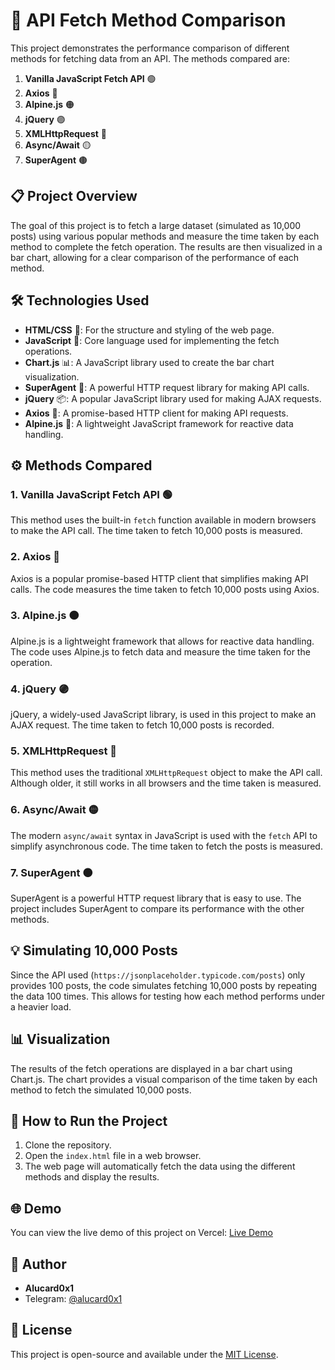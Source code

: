 # 🚀 API Fetch Method Comparison

This project demonstrates the performance comparison of different methods for fetching data from an API. The methods compared are:

1. **Vanilla JavaScript Fetch API** 🟢
2. **Axios** 🔵
3. **Alpine.js** 🟠
4. **jQuery** 🟣
5. **XMLHttpRequest** 🔴
6. **Async/Await** 🟡
7. **SuperAgent** 🟤

## 📋 Project Overview

The goal of this project is to fetch a large dataset (simulated as 10,000 posts) using various popular methods and measure the time taken by each method to complete the fetch operation. The results are then visualized in a bar chart, allowing for a clear comparison of the performance of each method.

## 🛠️ Technologies Used

- **HTML/CSS** 🎨: For the structure and styling of the web page.
- **JavaScript** 📜: Core language used for implementing the fetch operations.
- **Chart.js** 📊: A JavaScript library used to create the bar chart visualization.
- **SuperAgent** 🚀: A powerful HTTP request library for making API calls.
- **jQuery** 📦: A popular JavaScript library used for making AJAX requests.
- **Axios** 🔗: A promise-based HTTP client for making API requests.
- **Alpine.js** 🌲: A lightweight JavaScript framework for reactive data handling.

## ⚙️ Methods Compared

### 1. Vanilla JavaScript Fetch API 🟢
This method uses the built-in `fetch` function available in modern browsers to make the API call. The time taken to fetch 10,000 posts is measured.

### 2. Axios 🔵
Axios is a popular promise-based HTTP client that simplifies making API calls. The code measures the time taken to fetch 10,000 posts using Axios.

### 3. Alpine.js 🟠
Alpine.js is a lightweight framework that allows for reactive data handling. The code uses Alpine.js to fetch data and measure the time taken for the operation.

### 4. jQuery 🟣
jQuery, a widely-used JavaScript library, is used in this project to make an AJAX request. The time taken to fetch 10,000 posts is recorded.

### 5. XMLHttpRequest 🔴
This method uses the traditional `XMLHttpRequest` object to make the API call. Although older, it still works in all browsers and the time taken is measured.

### 6. Async/Await 🟡
The modern `async/await` syntax in JavaScript is used with the `fetch` API to simplify asynchronous code. The time taken to fetch the posts is measured.

### 7. SuperAgent 🟤
SuperAgent is a powerful HTTP request library that is easy to use. The project includes SuperAgent to compare its performance with the other methods.

## 💡 Simulating 10,000 Posts

Since the API used (`https://jsonplaceholder.typicode.com/posts`) only provides 100 posts, the code simulates fetching 10,000 posts by repeating the data 100 times. This allows for testing how each method performs under a heavier load.

## 📊 Visualization

The results of the fetch operations are displayed in a bar chart using Chart.js. The chart provides a visual comparison of the time taken by each method to fetch the simulated 10,000 posts.

## 📝 How to Run the Project

1. Clone the repository.
2. Open the `index.html` file in a web browser.
3. The web page will automatically fetch the data using the different methods and display the results.

## 🌐 Demo

You can view the live demo of this project on Vercel: [Live Demo](https://your-vercel-demo-link.com)

## 👤 Author

- **Alucard0x1**
- Telegram: [@alucard0x1](https://t.me/alucard0x1)

## 📝 License

This project is open-source and available under the [MIT License](LICENSE).
